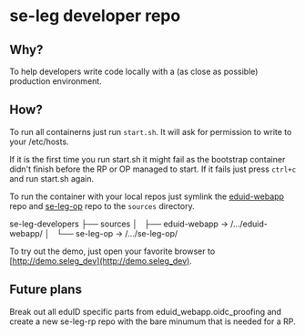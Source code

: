 # se-leg developer repo

## Why?

To help developers write code locally with a (as close as possible) production environment.

## How?

To run all containerns just run `start.sh`. It will ask for permission to write to your /etc/hosts.
 
If it is the first time you run start.sh it might fail as the bootstrap container didn't finish before the RP or OP managed to start. If it fails just press `ctrl+c` and run start.sh again.

To run the container with your local repos just symlink the [eduid-webapp](https://github.com/SUNET/eduid-webapp/) repo and [se-leg-op](https://github.com/SUNET/se-leg-op/) repo to the `sources` directory.

se-leg-developers
├── sources
│   ├── eduid-webapp -> /.../eduid-webapp/
│   └── se-leg-op -> /.../se-leg-op/


To try out the demo, just open your favorite browser to [http://demo.seleg_dev](http://demo.seleg_dev).

## Future plans

Break out all eduID specific parts from eduid_webapp.oidc_proofing and create a new se-leg-rp repo with the bare minumum
that is needed for a RP.

